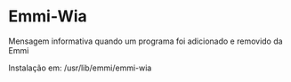 # Emmi-Wia
Mensagem informativa quando um programa foi adicionado e removido da Emmi

Instalação em:
/usr/lib/emmi/emmi-wia
